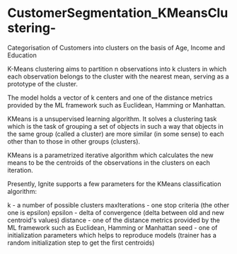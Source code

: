 # CustomerSegmentation_KMeansClustering-
Categorisation of Customers into clusters on the basis of Age, Income and Education  


K-Means clustering aims to partition n observations into k clusters in which each observation belongs to the cluster with the nearest mean, serving as a prototype of the cluster.

The model holds a vector of k centers and one of the distance metrics provided by the ML framework such as Euclidean, Hamming or Manhattan.

KMeans is a unsupervised learning algorithm. It solves a clustering task which is the task of grouping a set of objects in such a way that objects in the same group (called a cluster) are more similar (in some sense) to each other than to those in other groups (clusters).

KMeans is a parametrized iterative algorithm which calculates the new means to be the centroids of the observations in the clusters on each iteration.

Presently, Ignite supports a few parameters for the KMeans classification algorithm:

k - a number of possible clusters
maxIterations - one stop criteria (the other one is epsilon)
epsilon - delta of convergence (delta between old and new centroid's values)
distance - one of the distance metrics provided by the ML framework such as Euclidean, Hamming or Manhattan
seed - one of initialization parameters which helps to reproduce models (trainer has a random initialization step to get the first centroids)
